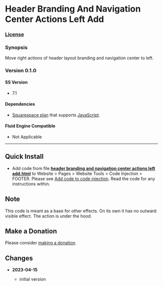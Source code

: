 # Header Branding And Navigation Center Actions Left Add

### [License][1]

### Synopsis

Move right actions of header layout branding and navigation center to left.

### Version 0.1.0

#### SS Version

  * 7.1

#### Dependencies

  * [Squarespace plan][2] that supports [JavaScript][3].
  
#### Fluid Engine Compatible

  * Not Applicable

---

## Quick Install

* Add code from file **[header branding and navigation center actions left
  add.html][4]** to Website > Pages > Website Tools > Code Injection > FOOTER.
  Please see [Add code to code injection][5]. Read the code for any instructions
  within.

## Note

This code is meant as a base for other effects. On its own it has no outward
visible effect. The action is under the hood.

## Make a Donation

Please consider [making a donation][6].

## Changes

<!-- * **2023-05-30**

  * remove errants break statement, no functional changes
  * bumped version to 0.1.1
  -->
* **2023-04-15**

  * initial version

[1]: https://github.com/tomsWebConsulting/twcsl/blob/main/LICENSE.txt#L1
[2]: https://www.squarespace.com/pricing
[3]: https://en.wikipedia.org/wiki/JavaScript
[4]: header%20branding%20and%20navigation%20center%20actions%20left%20add.html#L1
[5]: https://support.squarespace.com/hc/en-us/articles/205815908-Using-code-injection#toc-add-code-to-code-injection
[6]: https://github.com/tomsWebConsulting/twcsl#make-a-donation
